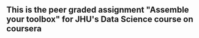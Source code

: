 ## This is the peer graded assignment "Assemble your toolbox" for JHU's Data Science course on coursera ##
